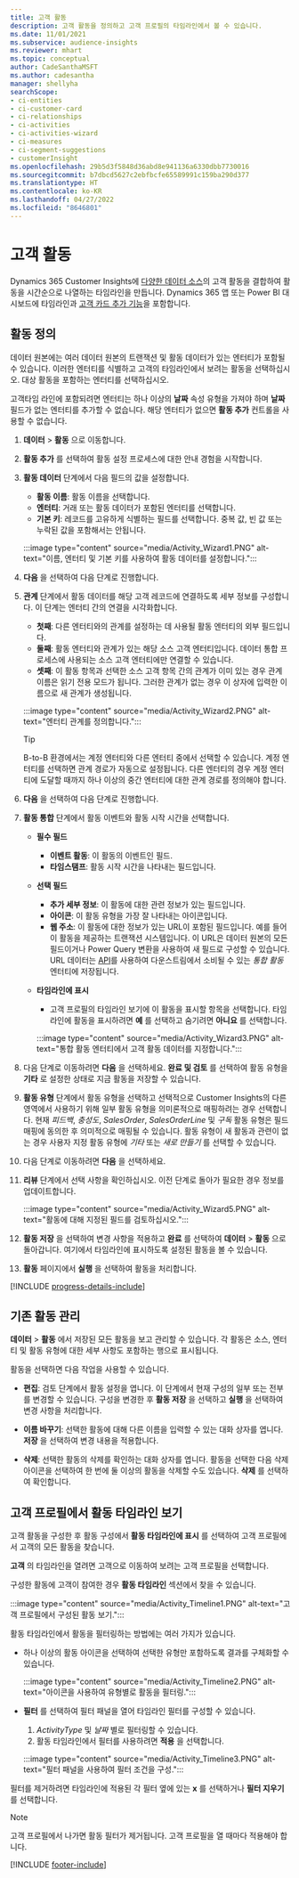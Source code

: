 ```yaml
---
title: 고객 활동
description: 고객 활동을 정의하고 고객 프로필의 타임라인에서 볼 수 있습니다.
ms.date: 11/01/2021
ms.subservice: audience-insights
ms.reviewer: mhart
ms.topic: conceptual
author: CadeSanthaMSFT
ms.author: cadesantha
manager: shellyha
searchScope:
- ci-entities
- ci-customer-card
- ci-relationships
- ci-activities
- ci-activities-wizard
- ci-measures
- ci-segment-suggestions
- customerInsight
ms.openlocfilehash: 29b5d3f5848d36abd8e941136a6330dbb7730016
ms.sourcegitcommit: b7dbcd5627c2ebfbcfe65589991c159ba290d377
ms.translationtype: HT
ms.contentlocale: ko-KR
ms.lasthandoff: 04/27/2022
ms.locfileid: "8646801"
---
```

# <a name="customer-activities"></a>고객 활동

Dynamics 365 Customer Insights에 [다양한 데이터 소스](data-sources.md)의 고객 활동을 결합하여 활동을 시간순으로 나열하는 타임라인을 만듭니다. Dynamics 365 앱 또는 Power BI 대시보드에 타임라인과 [고객 카드 추가 기능](customer-card-add-in.md)을 포함합니다.

## <a name="define-an-activity"></a>활동 정의

데이터 원본에는 여러 데이터 원본의 트랜잭션 및 활동 데이터가 있는 엔터티가 포함될 수 있습니다. 이러한 엔터티를 식별하고 고객의 타임라인에서 보려는 활동을 선택하십시오. 대상 활동을 포함하는 엔터티를 선택하십시오.

고객타임 라인에 포함되려면 엔터티는 하나 이상의 **날짜** 속성 유형을 가져야 하며 **날짜** 필드가 없는 엔터티를 추가할 수 없습니다. 해당 엔터티가 없으면 **활동 추가** 컨트롤을 사용할 수 없습니다.

1. **데이터** > **활동** 으로 이동합니다.

1. **활동 추가** 를 선택하여 활동 설정 프로세스에 대한 안내 경험을 시작합니다.

1. **활동 데이터** 단계에서 다음 필드의 값을 설정합니다.

   - **활동 이름**: 활동 이름을 선택합니다.
   - **엔터티**: 거래 또는 활동 데이터가 포함된 엔터티를 선택합니다.
   - **기본 키**: 레코드를 고유하게 식별하는 필드를 선택합니다. 중복 값, 빈 값 또는 누락된 값을 포함해서는 안됩니다.

   :::image type="content" source="media/Activity_Wizard1.PNG" alt-text="이름, 엔터티 및 기본 키를 사용하여 활동 데이터를 설정합니다.":::

1. **다음** 을 선택하여 다음 단계로 진행합니다.

1. **관계** 단계에서 활동 데이터를 해당 고객 레코드에 연결하도록 세부 정보를 구성합니다. 이 단계는 엔터티 간의 연결을 시각화합니다.  

   - **첫째**: 다른 엔터티와의 관계를 설정하는 데 사용될 활동 엔터티의 외부 필드입니다.
   - **둘째**: 활동 엔터티와 관계가 있는 해당 소스 고객 엔터티입니다. 데이터 통합 프로세스에 사용되는 소스 고객 엔터티에만 연결할 수 있습니다.
   - **셋째**: 이 활동 항목과 선택한 소스 고객 항목 간의 관계가 이미 있는 경우 관계 이름은 읽기 전용 모드가 됩니다. 그러한 관계가 없는 경우 이 상자에 입력한 이름으로 새 관계가 생성됩니다.

   :::image type="content" source="media/Activity_Wizard2.PNG" alt-text="엔터티 관계를 정의합니다.":::

   > [!TIP]
   > B-to-B 환경에서는 계정 엔터티와 다른 엔터티 중에서 선택할 수 있습니다. 계정 엔터티를 선택하면 관계 경로가 자동으로 설정됩니다. 다른 엔터티의 경우 계정 엔터티에 도달할 때까지 하나 이상의 중간 엔터티에 대한 관계 경로를 정의해야 합니다.

1. **다음** 을 선택하여 다음 단계로 진행합니다. 

1. **활동 통합** 단계에서 활동 이벤트와 활동 시작 시간을 선택합니다. 
   - **필수 필드**
      - **이벤트 활동**: 이 활동의 이벤트인 필드.
      - **타임스탬프**: 활동 시작 시간을 나타내는 필드입니다.

   - **선택 필드**
      - **추가 세부 정보**: 이 활동에 대한 관련 정보가 있는 필드입니다.
      - **아이콘**: 이 활동 유형을 가장 잘 나타내는 아이콘입니다.
      - **웹 주소**: 이 활동에 대한 정보가 있는 URL이 포함된 필드입니다. 예를 들어 이 활동을 제공하는 트랜잭션 시스템입니다. 이 URL은 데이터 원본의 모든 필드이거나 Power Query 변환을 사용하여 새 필드로 구성할 수 있습니다. URL 데이터는 [API](apis.md)를 사용하여 다운스트림에서 소비될 수 있는 *통합 활동* 엔터티에 저장됩니다.

   - **타임라인에 표시**
      - 고객 프로필의 타임라인 보기에 이 활동을 표시할 항목을 선택합니다. 타임라인에 활동을 표시하려면 **예** 를 선택하고 숨기려면 **아니요** 를 선택합니다.

      :::image type="content" source="media/Activity_Wizard3.PNG" alt-text="통합 활동 엔터티에서 고객 활동 데이터를 지정합니다.":::

1. 다음 단계로 이동하려면 **다음** 을 선택하세요. **완료 및 검토** 를 선택하여 활동 유형을 **기타** 로 설정한 상태로 지금 활동을 저장할 수 있습니다. 

1. **활동 유형** 단계에서 활동 유형을 선택하고 선택적으로 Customer Insights의 다른 영역에서 사용하기 위해 일부 활동 유형을 의미론적으로 매핑하려는 경우 선택합니다. 현재 *피드백*, *충성도*, *SalesOrder*, *SalesOrderLine* 및 *구독* 활동 유형은 필드 매핑에 동의한 후 의미적으로 매핑될 수 있습니다. 활동 유형이 새 활동과 관련이 없는 경우 사용자 지정 활동 유형에 *기타* 또는 *새로 만들기* 를 선택할 수 있습니다.

1. 다음 단계로 이동하려면 **다음** 을 선택하세요. 

1. **리뷰** 단계에서 선택 사항을 확인하십시오. 이전 단계로 돌아가 필요한 경우 정보를 업데이트합니다.

   :::image type="content" source="media/Activity_Wizard5.PNG" alt-text="활동에 대해 지정된 필드를 검토하십시오.":::
   
1. **활동 저장** 을 선택하여 변경 사항을 적용하고 **완료** 를 선택하여 **데이터** > **활동** 으로 돌아갑니다. 여기에서 타임라인에 표시하도록 설정된 활동을 볼 수 있습니다. 

1. **활동** 페이지에서 **실행** 을 선택하여 활동을 처리합니다. 

[!INCLUDE [progress-details-include](includes/progress-details-pane.md)]

## <a name="manage-existing-activities"></a>기존 활동 관리

**데이터** > **활동** 에서 저장된 모든 활동을 보고 관리할 수 있습니다. 각 활동은 소스, 엔터티 및 활동 유형에 대한 세부 사항도 포함하는 행으로 표시됩니다.

활동을 선택하면 다음 작업을 사용할 수 있습니다. 

- **편집**: 검토 단계에서 활동 설정을 엽니다. 이 단계에서 현재 구성의 일부 또는 전부를 변경할 수 있습니다. 구성을 변경한 후 **활동 저장** 을 선택하고 **실행** 을 선택하여 변경 사항을 처리합니다.

- **이름 바꾸기**: 선택한 활동에 대해 다른 이름을 입력할 수 있는 대화 상자를 엽니다. **저장** 을 선택하여 변경 내용을 적용합니다.

- **삭제**: 선택한 활동의 삭제를 확인하는 대화 상자를 엽니다. 활동을 선택한 다음 삭제 아이콘을 선택하여 한 번에 둘 이상의 활동을 삭제할 수도 있습니다. **삭제** 를 선택하여 확인합니다.

## <a name="view-activity-timelines-on-customer-profiles"></a>고객 프로필에서 활동 타임라인 보기

고객 활동을 구성한 후 활동 구성에서 **활동 타임라인에 표시** 를 선택하여 고객 프로필에서 고객의 모든 활동을 찾습니다.

**고객** 의 타임라인을 열려면 고객으로 이동하여 보려는 고객 프로필을 선택합니다.

구성한 활동에 고객이 참여한 경우 **활동 타임라인** 섹션에서 찾을 수 있습니다.

:::image type="content" source="media/Activity_Timeline1.PNG" alt-text="고객 프로필에서 구성된 활동 보기.":::

활동 타임라인에서 활동을 필터링하는 방법에는 여러 가지가 있습니다.

- 하나 이상의 활동 아이콘을 선택하여 선택한 유형만 포함하도록 결과를 구체화할 수 있습니다.

  :::image type="content" source="media/Activity_Timeline2.PNG" alt-text="아이콘을 사용하여 유형별로 활동을 필터링.":::

- **필터** 를 선택하여 필터 패널을 열어 타임라인 필터를 구성할 수 있습니다.

   1. *ActivityType* 및 *날짜* 별로 필터링할 수 있습니다.
   1. 활동 타임라인에서 필터를 사용하려면 **적용** 을 선택합니다.

   :::image type="content" source="media/Activity_Timeline3.PNG" alt-text="필터 패널을 사용하여 필터 조건을 구성.":::

필터를 제거하려면 타임라인에 적용된 각 필터 옆에 있는 **x** 를 선택하거나 **필터 지우기** 를 선택합니다.


> [!NOTE]
> 고객 프로필에서 나가면 활동 필터가 제거됩니다. 고객 프로필을 열 때마다 적용해야 합니다.

[!INCLUDE [footer-include](includes/footer-banner.md)]
